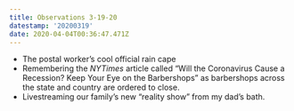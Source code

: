 ```yaml
---
title: Observations 3-19-20
datestamp: '20200319'
date: 2020-04-04T00:36:47.471Z
---
```

- The postal worker’s cool official rain cape
- Remembering the *NYTimes* article called “Will the Coronavirus Cause a Recession? Keep Your Eye on the Barbershops” as barbershops across the state and country are ordered to close.
- Livestreaming our family’s new “reality show” from my dad’s bath.
